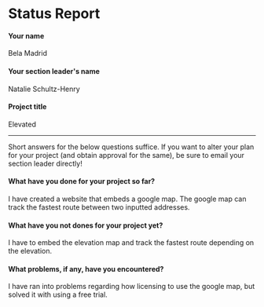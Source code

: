 # Status Report

#### Your name

Bela Madrid

#### Your section leader's name

Natalie Schultz-Henry

#### Project title

Elevated

***

Short answers for the below questions suffice. If you want to alter your plan for your project (and obtain approval for the same), be sure to email your section leader directly!

#### What have you done for your project so far?

I have created a website that embeds a google map. The google map can track the fastest route between two inputted addresses.

#### What have you not dones for your project yet?

I have to embed the elevation map and track the fastest route depending on the elevation.

#### What problems, if any, have you encountered?

I have ran into problems regarding how licensing to use the google map, but solved it with using a free trial.

